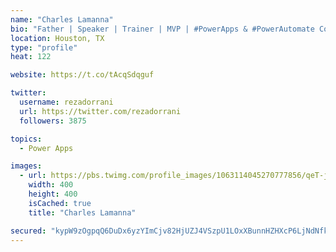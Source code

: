 ```yaml
---
name: "Charles Lamanna"
bio: "Father | Speaker | Trainer | MVP | #PowerApps & #PowerAutomate Community Super User | YouTuber Right-pointing triangle http://youtube.com/c/rezadorrani | Learn - Share - Clockwise rightwards and leftwards open circle arrows"
location: Houston, TX
type: "profile"
heat: 122

website: https://t.co/tAcqSdqguf

twitter:
  username: rezadorrani
  url: https://twitter.com/rezadorrani
  followers: 3875

topics:
  - Power Apps

images:
  - url: https://pbs.twimg.com/profile_images/1063114045270777856/qeT-jpWr_400x400.jpg
    width: 400
    height: 400
    isCached: true
    title: "Charles Lamanna"

secured: "kypW9zOgpqQ6DuDx6yzYImCjv82HjUZJ4VSzpU1LOxXBunnHZHXcP6LjNdNfkhtHj7sWsU5ZG3icp4YplYZxPmkCWMMYC9kjEzyDIUD3qnGM5OYEKMtTeV+dbuLbSZ0V4+E9zzVdviTxGpZ8IMzKHC24IiNlZfTNSHR1eJeYksnrI3UkyXjdR3y31QVfnvwiCnhzBxbb8iH52peToWeaZKhU3m0QyWJrXDYtti304L/eXnGXIcrqVXhbtwrnbJAtNRH5EkU8G1DRMotQ9V/aJg1e5JI0j7qIk1YZz5LvgXC7HCI5ufdklYU6DDh9WhUPLhUkisVJaRbRb2eAG6mvApYMEUBhMimET60bJmfRbn6MX3rBO05TY+yoQtiU9lC2wpJeqLA7sh5C/nQFD4fHNFJFDs1NUp/SECwopWmC/n0=;XGY1sB/ts1MB5DeGnxPXsA=="
---
```


